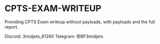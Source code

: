 # CPTS-EXAM-WRITEUP

Providing CPTS Exam writeup without payloads, with payloads and the full report.

Discord: 3midjets_81260
Telegram: @BF3midjets
